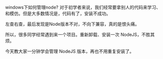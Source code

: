 windows下如何管理node?
对于初学者来说，我们经常要拿别人的代码来学习、和模仿。但是大多数情况是，代码有了，安装不成功。

左查右查，最后发现是Node版本不对，不向下兼容，真的是恨头痛。

所以，很多同学经常遇到来一个项目。重新卸载、安装一次 NodeJS，不胜其烦。

今天教大家一分钟学会管理 NodeJS 版本，再也不用重复安装了。

